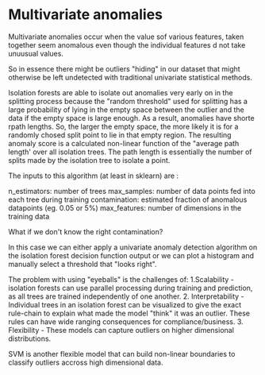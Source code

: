 # Multivariate anomalies

Multivariate anomalies occur when the value sof various features, taken together seem anomalous even though the individual features d not take unuusual values. 

So in essence there might be outliers "hiding" in our dataset that might otherwise be left undetected with traditional univariate statistical methods. 

Isolation forests are able to isolate out anomalies very early on in the splitting process because the "random threshold" used for splitting has a large probability of lying in the empty space between the outlier and the data if the empty space is large enough. As a result, anomalies have shorte rpath lengths. So, the larger the empty space, the more likely it is for a randomly chosed split point to lie in that empty region. The resulting anomaly score is a calculated non-linear function of the "average path length' over all isolation trees. The path length is essentially the number of splits made by the isolation tree to isolate a point. 

The inputs to this algorithm (at least in sklearn) are :

n_estimators: number of trees
max_samples: number of data points fed into each tree during training
contamination: estimated fraction of anomalous datapoints (eg. 0.05 or 5%)
max_features: number of dimensions in the training data


What if we don't know the right contamination?

In this case we can either apply a univariate anomaly detection algorithm on the isolation forest decision function output or we can plot a histogram and manually select a threshold that "looks right". 

The problem with using "eyeballs" is the challenges of:
1.Scalability - isolation forests can use parallel processing during training and prediction, as all trees are trained independently of one another.
2. Interpretability - Individual trees in an isolation forest can be visualized to give the exact rule-chain to explain what made the model "think" it was an outlier. These rules can have wide ranging consequences for compliance/business. 
3. Flexibility - These models can capture outliers on higher dimensional distributions. 


SVM is another flexible model that can build non-linear boundaries to classify outliers accross high dimensional data. 